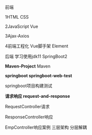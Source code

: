 前端

1HTML CSS

2JavaScript Vue

3Ajax-Axios

4前端工程化 Vue脚手架 Element

后端
学习使用jdk11  SpringBoot2


**Maven-Project** Maven

**springboot springboot-web-test**

springboot项目构建测试

**请求响应 request-and-response**

RequestController请求

ResponseController响应

EmpController响应案例 三层架构 分层解耦
